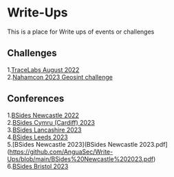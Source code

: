 # Write-Ups
This is a place for Write ups of events or challenges 

## Challenges
1.[TraceLabs August 2022](https://github.com/AnguaSec/Write-Ups/blob/main/Tracelabs%20August%202022.pdf)\
2.[Nahamcon 2023 Geosint challenge]( https://github.com/AnguaSec/Write-Ups/blob/main/NahamCon%20Geosint%20Challenge%20Write%20Up.pdf)


## Conferences

1.[BSides Newcastle 2022](https://github.com/AnguaSec/Write-Ups/blob/main/Newcastle%20Bsides%20Sept%202022.pdf)\
2.[BSides Cymru (Cardiff) 2023]( https://github.com/AnguaSec/Write-Ups/blob/main/Bsides%20Cymru%202023.pdf)\
3.[BSides Lancashire 2023]( https://github.com/AnguaSec/Write-Ups/blob/main/Bsides%20Lancashire%202023.pdf)\
4.[BSides Leeds 2023](https://github.com/AnguaSec/Write-Ups/blob/main/Bsides%20Leeds%202023.pdf)\
5.[BSides Newcastle 2023](BSides Newcastle 2023.pdf](https://github.com/AnguaSec/Write-Ups/blob/main/BSides%20Newcastle%202023.pdf)\
6.[BSides Bristol 2023](https://github.com/AnguaSec/Write-Ups/blob/main/Bsides%20Bristol%202023.pdf)


